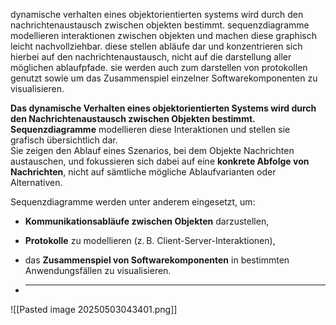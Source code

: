 dynamische verhalten eines objektorientierten systems wird durch den nachrichtenaustausch zwischen objekten bestimmt.
sequenzdiagramme modellieren interaktionen zwischen objekten und machen diese graphisch leicht nachvollziehbar.
diese stellen abläufe dar und konzentrieren sich hierbei auf den nachrichtenaustausch, nicht auf die darstellung aller möglichen ablaufpfade.
sie werden auch zum darstellen von protokollen genutzt sowie um das Zusammenspiel einzelner Softwarekomponenten zu visualisieren.


**Das dynamische Verhalten eines objektorientierten Systems wird durch den Nachrichtenaustausch zwischen Objekten bestimmt.**  
**Sequenzdiagramme** modellieren diese Interaktionen und stellen sie grafisch übersichtlich dar.  
Sie zeigen den Ablauf eines Szenarios, bei dem Objekte Nachrichten austauschen, und fokussieren sich dabei auf eine **konkrete Abfolge von Nachrichten**, nicht auf sämtliche mögliche Ablaufvarianten oder Alternativen.

Sequenzdiagramme werden unter anderem eingesetzt, um:

- **Kommunikationsabläufe zwischen Objekten** darzustellen,
    
- **Protokolle** zu modellieren (z. B. Client-Server-Interaktionen),
    
- das **Zusammenspiel von Softwarekomponenten** in bestimmten Anwendungsfällen zu visualisieren.
- ****
![[Pasted image 20250503043401.png]]